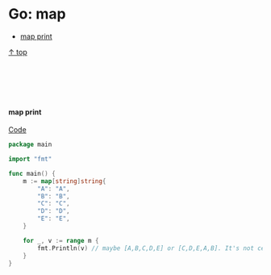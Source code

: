 # Go: map

- [map print](#map-print)

[↑ top](#go-map)

<br><br><br><br>

#### map print

[Code](https://play.golang.org/p/GDHY93ghxCT)

```go
package main

import "fmt"

func main() {
	m := map[string]string{
		"A": "A",
		"B": "B",
		"C": "C",
		"D": "D",
		"E": "E",
	}

	for _, v := range m {
		fmt.Println(v) // maybe [A,B,C,D,E] or [C,D,E,A,B]. It's not certain
	}
}
```